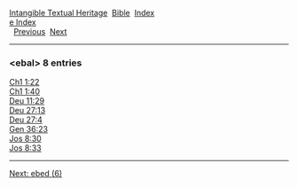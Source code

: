 [Intangible Textual Heritage](../../index)  [Bible](../index) 
[Index](index)   
[e Index](_e_)  
  [Previous](c03493)  [Next](c03495) 

------------------------------------------------------------------------

### &lt;ebal&gt; 8 entries

[Ch1 1:22](../kjv/ch1001.htm#022)  
[Ch1 1:40](../kjv/ch1001.htm#040)  
[Deu 11:29](../kjv/deu011.htm#029)  
[Deu 27:13](../kjv/deu027.htm#013)  
[Deu 27:4](../kjv/deu027.htm#004)  
[Gen 36:23](../kjv/gen036.htm#023)  
[Jos 8:30](../kjv/jos008.htm#030)  
[Jos 8:33](../kjv/jos008.htm#033)  

------------------------------------------------------------------------

[Next: ebed (6)](c03495)
